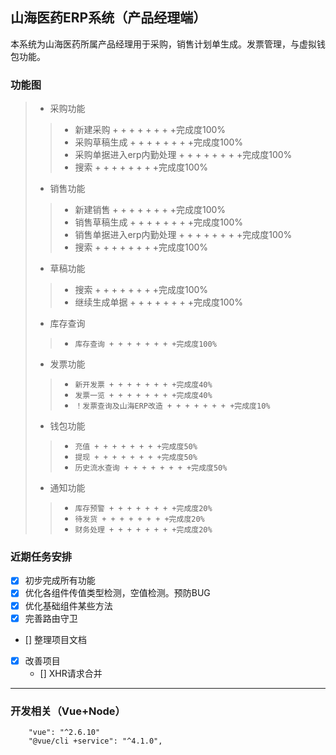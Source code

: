##  山海医药ERP系统（产品经理端）
本系统为山海医药所属产品经理用于采购，销售计划单生成。发票管理，与虚拟钱包功能。

### 功能图
>+ 采购功能
>>- 新建采购 + + + + + + + +完成度100%
>>- 采购草稿生成 + + + + + + + +完成度100%
>>- 采购单据进入erp内勤处理 + + + + + + + +完成度100%
>>- 搜索 + + + + + + + +完成度100%
>+ 销售功能
>>- 新建销售 + + + + + + + +完成度100%
>>- 销售草稿生成 + + + + + + + +完成度100%
>>- 销售单据进入erp内勤处理 + + + + + + + +完成度100%
>>- 搜索 + + + + + + + +完成度100%
>+ 草稿功能
>>- 搜索 + + + + + + + +完成度100%
>>- 继续生成单据 + + + + + + + +完成度100%
>+ 库存查询
>>- `库存查询 + + + + + + + +完成度100%` 
>+ 发票功能
>>- `新开发票 + + + + + + + +完成度40%`
>>- `发票一览 + + + + + + + +完成度40%`
>>- `！发票查询及山海ERP改造 + + + + + + + +完成度10% `
>+ 钱包功能
>>- `充值 + + + + + + + +完成度50%`
>>- `提现 + + + + + + + +完成度50%`
>>- `历史流水查询 + + + + + + + +完成度50% `
>+ 通知功能
>>- `库存预警 + + + + + + + +完成度20%`
>>- `待发货 + + + + + + + +完成度20%`
>>- `财务处理 + + + + + + + +完成度20%` 
### 近期任务安排
 + [x] 初步完成所有功能
 + [x] 优化各组件传值类型检测，空值检测。预防BUG
 + [x] 优化基础组件某些方法
 + [x] 完善路由守卫
 + [] 整理项目文档
 + [x] 改善项目
     + [] XHR请求合并
------

### 开发相关（Vue+Node） 
```
    "vue": "^2.6.10"
    "@vue/cli +service": "^4.1.0",
```  
